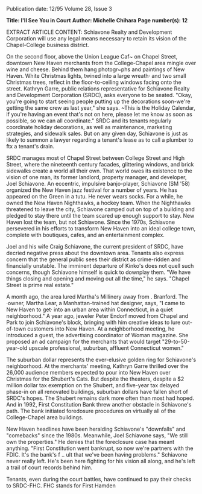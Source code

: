 Publication date: 12/95
Volume 28, Issue 3

**Title: I'll See You in Court**
**Author: Michelle Chihara**
**Page number(s): 12**

EXTRACT ARTICLE CONTENT:
Schiavone Realty and Development Corporation will use any legal means 
necessary to retain its vision of the Chapel-College business district. 

On the second floor, above the Union League Caf~ on 
Chapel Street, downtown New Haven merchants from 
the College-Chapel area mingle over wine and cheese. 
Behind them hang photogr~phs and paintings of New 
Haven. White Christmas lights, twined into a large wreath· and two 
small Christmas trees, reflect in the floor-to-ceiling windows facing 
onto the street. Kathryn Garre, public relations representative for 
Schiavone Realty and Development Corporation (SRDC), asks 
everyone to be seated. "Okay, you're going to start seeing people 
putting up the decorations soon-we're getting the same crew as 
last year," she says. ~This is the Holiday Calendar, if you're having 
an event that's not on here, please let me know as soon as possible, 
so we can all coordinate." SRDC and its tenants regularly 
coordinate holiday decorations, as well as maintenance, marketing 
strategies, and sidewalk sales. But on any given day, Schiavone is 
just as likely to summon a lawyer regarding a tenant's lease as to 
call a plumber to ftx a tenant's drain.


SRDC manages most of Chapel Street between College Street 
and High Street, where the nineteenth century facades, 
glittering windows, and brick sidewalks create a world all their 
own. That world owes its existence to the vision of one man, its 
former landlord, property manager, and developer, Joel Schiavone. 
An eccentric, impulsive banjo-player, Schiavone (SM '58) 
organized the New Haven jazz festival for a number of years. He 
has appeared on the Green in a tutu. He never wears socks. For a 
while, he owned the New Haven Nighthawks, a hockey team. 
When the Nighthawks threatened to leave the city, Schiavone 
camped out on top of a building and pledged to stay there until the 
team scared up enough support to stay. New Haven lost the team, 
but not Schiavone. Since the 1970s, Schiavone persevered in his 
efforts to transform New Haven into an ideal college town, 
complete with boutiques, cafes, and an entertainment complex. 


Joel and his wife Craig Schiavone, the current president of 
SRDC, have decried negative press about the downtown area. 
Tenants also express concern that the general public sees their 
district as crime-ridden and financially unstable. The imminent 
departure of Kinko's does not quell such concerns, though 
Schiavone himself is quick to downplay them. "We have things 
closing and opening and moving out all the time," he says. "Chapel 
Street is prime real estate." 

A month ago, the area lured Martha's Millinery away from . 
Branford. The ·owner, Martha Lear, a Manhattan-trained hat 
designer, says, "I came to New Haven to get· into an urban area 
within Connecticut, in a quiet neighborhood." A year ago, jeweler 
Peter Endorf moved from Chapel and Park to join Schiavone's 
block, bringing with him creative ideas to lure out-of-town 
customers into New Haven. At a neighborhood meeting, he 
introduced a guest, the advertising coordinator of Woman 
magazine. She proposed an ad campaign for the merchants that 
would target "29-to-50-year-old upscale professional, suburban, 
affluent Connecticut women." 

The suburban dollar represents the ever-elusive golden ring for 
Schiavone's neighborhood. At the merchants' meeting, Kathryn 
Garre thrilled over the 26,000 audience members expected to pour 
into New Haven over Christmas for the Shubert's Cats. But despite 
the theaters, despite a $2 million dollar tax exemption on the 
Shubert, and five-year tax delayed phase-in on all renovated 
buildings, suburban dollars have fallen short of SRDC's hopes. The 
Shubert remains dark more often than most had hoped. And in 
1992, First Constitution Bank threw another obstacle in 
Schiavone's path. The bank initiated foredosure procedures on 
virtually all of the College-Chapel area buildings. 


New Haven headlines have been heralding Schiavone's 
"downfalls" and "comebacks" since the 1980s. Meanwhile, 
Joel Schiavone says, "We still own the properties." He 
denies that the foreclosure case has meant anything. "First 
Constitution went bankrupt, so now we're partners with the FDIC. 
It's the bank's f .. ult that we've been having problems." Schiavone 
never really left. He's been here fighting for his vision all along, and 
he's left a trail of court records behind him. 

Tenants, even during the court battles, have continued to pay 
their checks to SRDC-FHC. FHC stands for First Hamden